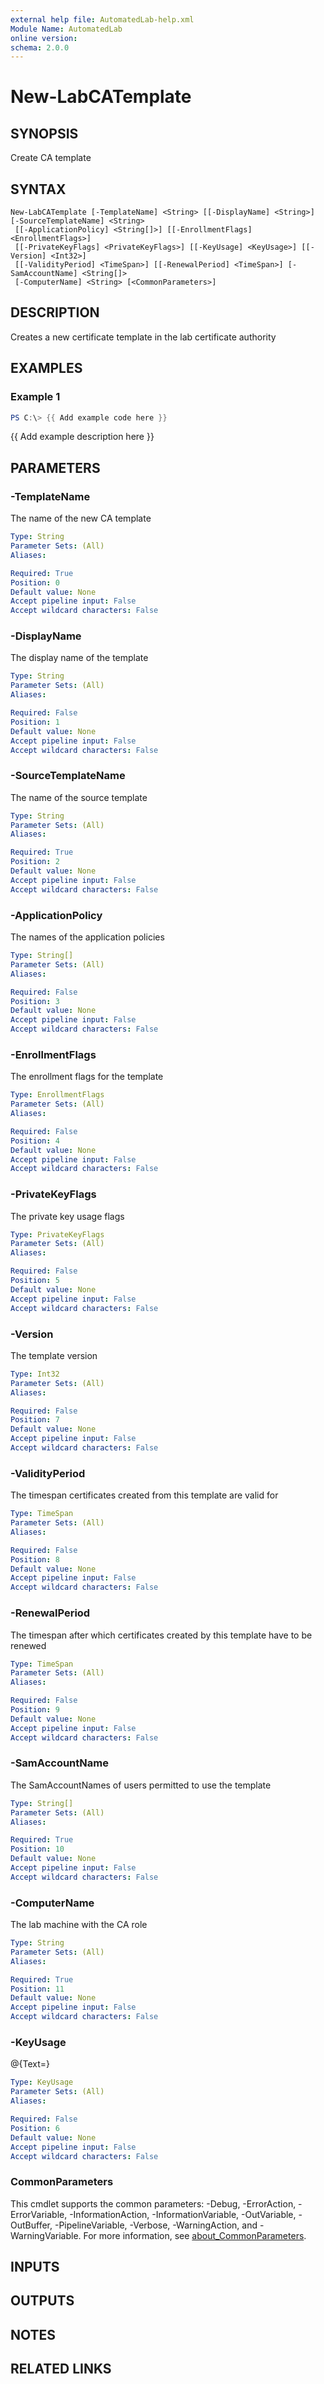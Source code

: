 ```yaml
---
external help file: AutomatedLab-help.xml
Module Name: AutomatedLab
online version:
schema: 2.0.0
---
```


# New-LabCATemplate

## SYNOPSIS
Create CA template

## SYNTAX

```
New-LabCATemplate [-TemplateName] <String> [[-DisplayName] <String>] [-SourceTemplateName] <String>
 [[-ApplicationPolicy] <String[]>] [[-EnrollmentFlags] <EnrollmentFlags>]
 [[-PrivateKeyFlags] <PrivateKeyFlags>] [[-KeyUsage] <KeyUsage>] [[-Version] <Int32>]
 [[-ValidityPeriod] <TimeSpan>] [[-RenewalPeriod] <TimeSpan>] [-SamAccountName] <String[]>
 [-ComputerName] <String> [<CommonParameters>]
```

## DESCRIPTION
Creates a new certificate template in the lab certificate authority

## EXAMPLES

### Example 1
```powershell
PS C:\> {{ Add example code here }}
```

{{ Add example description here }}

## PARAMETERS

### -TemplateName
The name of the new CA template

```yaml
Type: String
Parameter Sets: (All)
Aliases:

Required: True
Position: 0
Default value: None
Accept pipeline input: False
Accept wildcard characters: False
```

### -DisplayName
The display name of the template

```yaml
Type: String
Parameter Sets: (All)
Aliases:

Required: False
Position: 1
Default value: None
Accept pipeline input: False
Accept wildcard characters: False
```

### -SourceTemplateName
The name of the source template

```yaml
Type: String
Parameter Sets: (All)
Aliases:

Required: True
Position: 2
Default value: None
Accept pipeline input: False
Accept wildcard characters: False
```

### -ApplicationPolicy
The names of the application policies

```yaml
Type: String[]
Parameter Sets: (All)
Aliases:

Required: False
Position: 3
Default value: None
Accept pipeline input: False
Accept wildcard characters: False
```

### -EnrollmentFlags
The enrollment flags for the template

```yaml
Type: EnrollmentFlags
Parameter Sets: (All)
Aliases:

Required: False
Position: 4
Default value: None
Accept pipeline input: False
Accept wildcard characters: False
```

### -PrivateKeyFlags
The private key usage flags

```yaml
Type: PrivateKeyFlags
Parameter Sets: (All)
Aliases:

Required: False
Position: 5
Default value: None
Accept pipeline input: False
Accept wildcard characters: False
```

### -Version
The template version

```yaml
Type: Int32
Parameter Sets: (All)
Aliases:

Required: False
Position: 7
Default value: None
Accept pipeline input: False
Accept wildcard characters: False
```

### -ValidityPeriod
The timespan certificates created from this template are valid for

```yaml
Type: TimeSpan
Parameter Sets: (All)
Aliases:

Required: False
Position: 8
Default value: None
Accept pipeline input: False
Accept wildcard characters: False
```

### -RenewalPeriod
The timespan after which certificates created by this template have to be renewed

```yaml
Type: TimeSpan
Parameter Sets: (All)
Aliases:

Required: False
Position: 9
Default value: None
Accept pipeline input: False
Accept wildcard characters: False
```

### -SamAccountName
The SamAccountNames of users permitted to use the template

```yaml
Type: String[]
Parameter Sets: (All)
Aliases:

Required: True
Position: 10
Default value: None
Accept pipeline input: False
Accept wildcard characters: False
```

### -ComputerName
The lab machine with the CA role

```yaml
Type: String
Parameter Sets: (All)
Aliases:

Required: True
Position: 11
Default value: None
Accept pipeline input: False
Accept wildcard characters: False
```

### -KeyUsage
@{Text=}

```yaml
Type: KeyUsage
Parameter Sets: (All)
Aliases:

Required: False
Position: 6
Default value: None
Accept pipeline input: False
Accept wildcard characters: False
```

### CommonParameters
This cmdlet supports the common parameters: -Debug, -ErrorAction, -ErrorVariable, -InformationAction, -InformationVariable, -OutVariable, -OutBuffer, -PipelineVariable, -Verbose, -WarningAction, and -WarningVariable. For more information, see [about_CommonParameters](http://go.microsoft.com/fwlink/?LinkID=113216).

## INPUTS

## OUTPUTS

## NOTES

## RELATED LINKS
